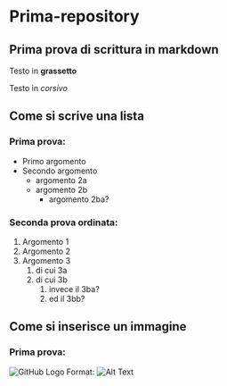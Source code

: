 # Prima-repository

## Prima prova di scrittura in markdown 

Testo in **grassetto**

Testo in *corsivo*

## Come si scrive una lista

### Prima prova:

* Primo argomento
* Secondo argomento
  * argomento 2a
  * argomento 2b
    * argomento 2ba?

### Seconda prova ordinata:

1. Argomento 1
1. Argomento 2
1. Argomento 3
   1. di cui 3a
   1. di cui 3b
      1. invece il 3ba?
      1. ed il 3bb?
      
## Come si inserisce un immagine

### Prima prova:

![GitHub Logo](/images/logo.png)
Format: ![Alt Text](url)
